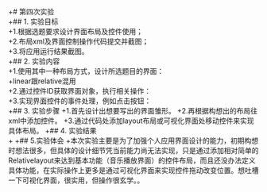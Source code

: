 ﻿+# 第四次实验  
+## 1. 实验目标  
+1.根据选题要求设计界面布局及控件使用；    
+2.布局xml及界面控制操作代码提交并截图；  
+3.将应用运行结果截图。    
+## 2. 实验内容  
+1.使用其中一种布局方式，设计所选题目的界面：  
+linear跟relative混用  
+2.通过控件ID获取界面对象，执行相关操作：  
+3.实现界面控件的事件处理，例如点击按钮：  
+## 3. 实验步骤
+1.首先设计出想要写出的界面雏形。
+2.再根据构想出的布局往xml中添加控件。
+3.通过代码处添加layout布局或可视化界面处移动控件来实现具体布局。
+## 4. 实验结果  
+
+## 5.实验体会
+本次实验主要是为了加强个人应用界面设计的能力，初期构想时想法很多，但具体的设计细节凭当前能力尚无法实现，只是通过添加相对简单的Relativelayout来达到基本功能（音乐播放界面）的控件布局，而且还没办法定义具体功能，在实际操作上更多是通过可视化界面来实现控件拖动改变位置。想吐槽一下可视化界面，很实用，但操作很玄学。。